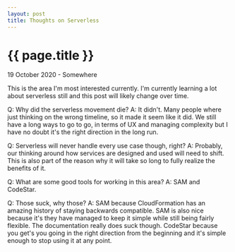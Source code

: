 ```yaml
---
layout: post
title: Thoughts on Serverless
---
```


{{ page.title }}
================

<p class="meta">19 October 2020 - Somewhere</p>

This is the area I'm most interested currently. I'm currently learning a lot about serverless still and this post will likely change over time.

Q: Why did the serverless movement die?
A: It didn't. Many people where just thinking on the wrong timeline, so it made it seem like it did. We still have a long ways to go to go, in terms of UX and managing complexity but I have no doubt it's the right direction in the long run.

Q: Serverless will never handle every use case though, right?
A: Probably, our thinking around how services are designed and used will need to shift. This is also part of the reason why it will take so long to fully realize the benefits of it.

Q: What are some good tools for working in this area?
A: SAM and CodeStar.

Q: Those suck, why those?
A: SAM because CloudFormation has an amazing history of staying backwards compatible. SAM is also nice because it's they have managed to keep it simple while still being fairly flexible. The documentation really does suck though. CodeStar because you get's you going in the right direction from the beginning and it's simple enough to stop using it at any point.
